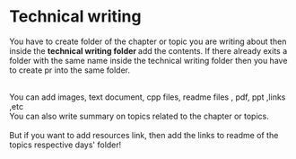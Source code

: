 # Technical writing

You have to create folder of the chapter or topic you are writing about then inside the <b> technical writing folder </b> add the contents. If there already exits a folder with the same name inside the technical writing folder then you have to create pr into the same folder. 


<br>
You can add images, text document, cpp files, readme files , pdf, ppt ,links ,etc
<br>
You can also write summary on topics related to the chapter or topics.
<br> <br>
But if you want to add resources link, then add the links to readme of the topics respective days' folder!
